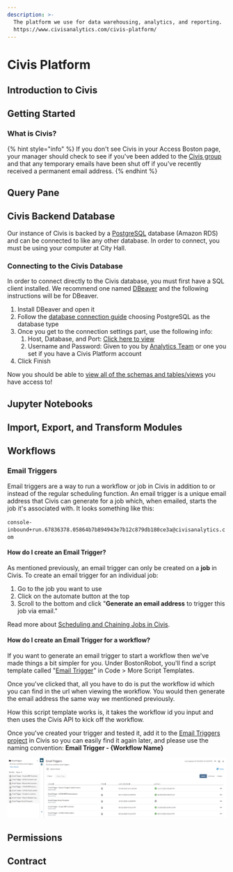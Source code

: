 ```yaml
---
description: >-
  The platform we use for data warehousing, analytics, and reporting.
  https://www.civisanalytics.com/civis-platform/
---
```


# Civis Platform

## Introduction to Civis

## Getting Started

### What is Civis?

{% hint style="info" %}
If you don't see Civis in your Access Boston page, your manager should check to see if you've been added to the [Civis group](https://access.boston.gov/group-management) and that any temporary emails have been shut off if you've recently received a permanent email address.
{% endhint %}

## Query Pane

## Civis Backend Database

Our instance of Civis is backed by a [PostgreSQL](databases.md#postgres) database \(Amazon RDS\) and can be connected to like any other database. In order to connect, you must be using your computer at City Hall.

### Connecting to the Civis Database

In order to connect directly to the Civis database, you must first have a SQL client installed. We recommend one named [DBeaver](dbeaver.md#overview) and the following instructions will be for DBeaver. 

1. Install DBeaver and open it
2. Follow the [database connection guide](dbeaver.md#how-do-i-create-a-new-database-connection) choosing PostgreSQL as the database type
3. Once you get to the connection settings part, use the following info:
   1. Host, Database, and Port: [Click here to view](https://app.gitbook.com/@boston/s/analytics-internal/guides/civis/connecting-to-civis-in-dbeaver)
   2. Username and Password: Given to you by [Analytics Team](../../../#connect-with-us) or one you set if you have a Civis Platform account
4. Click Finish

Now you should be able to [view all of the schemas and tables/views](https://github.com/dbeaver/dbeaver/wiki/Database-Navigator) you have access to!

## Jupyter Notebooks

## Import, Export, and Transform Modules

## Workflows

### Email Triggers

Email triggers are a way to run a workflow or job in Civis in addition to or instead of the regular scheduling function. An email trigger is a unique email address that Civis can generate for a job which, when emailed, starts the job it's associated with. It looks something like this:

`console-inbound+run.67836378.05864b7b894943e7b12c879db180ce3a@civisanalytics.com`

#### How do I create an Email Trigger?

As mentioned previously, an email trigger can only be created on a **job** in Civis. To create an email trigger for an individual job:

1. Go to the job you want to use
2. Click on the automate button at the top
3. Scroll to the bottom and click "**Generate an email address** to trigger this job via email."

Read more about [Scheduling and Chaining Jobs in Civis](https://civis.zendesk.com/hc/en-us/articles/213752583-Schedule-and-Chain-Jobs).

#### How do I create an Email Trigger for a workflow?

If you want to generate an email trigger to start a workflow then we've made things a bit simpler for you. Under BostonRobot, you'll find a script template called "[Email Trigger](https://platform.civisanalytics.com/spa/#/scripts/new?type=custom&fromTemplateId=77467)" in Code &gt; More Script Templates.

Once you've clicked that, all you have to do is put the workflow id which you can find in the url when viewing the workflow. You would then generate the email address the same way we mentioned previously.

How this script template works is, it takes the workflow id you input and then uses the Civis API to kick off the workflow.

Once you've created your trigger and tested it, add it to the [Email Triggers project](https://platform.civisanalytics.com/spa/#/projects/134640) in Civis so you can easily find it again later, and please use the naming convention: **Email Trigger - {Workflow Name}**

![](../../../.gitbook/assets/image%20%283%29.png)

## Permissions

## Contract

